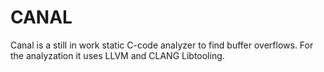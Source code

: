 # CANAL

Canal is a still in work static C-code analyzer to find buffer overflows.
For the analyzation it uses LLVM and CLANG Libtooling.
